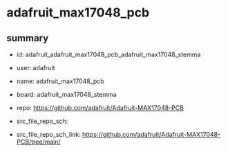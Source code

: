 # adafruit_max17048_pcb
 
## summary 
* id: adafruit_adafruit_max17048_pcb_adafruit_max17048_stemma
* user: adafruit
* name: adafruit_max17048_pcb
* board: adafruit_max17048_stemma
* repo: https://github.com/adafruit/Adafruit-MAX17048-PCB



* src_file_repo_sch: 
* src_file_repo_sch_link: https://github.com/adafruit/Adafruit-MAX17048-PCB/tree/main/




